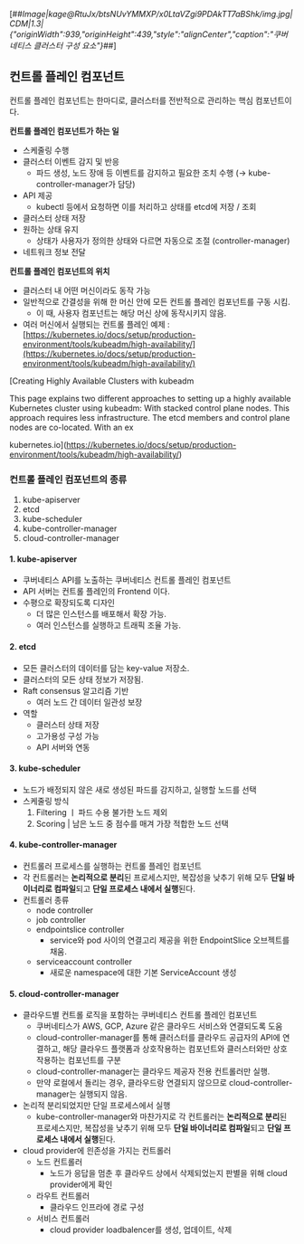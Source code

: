 [##_Image|kage@RtuJx/btsNUvYMMXP/x0LtaVZgi9PDAkTT7aBShk/img.jpg|CDM|1.3|{"originWidth":939,"originHeight":439,"style":"alignCenter","caption":"쿠버네티스 클러스터 구성 요소"}_##]

## 컨트롤 플레인 컴포넌트

컨트롤 플레인 컴포넌트는 한마디로, 클러스터를 전반적으로 관리하는 핵심 컴포넌트이다.

**컨트롤 플레인 컴포넌트가 하는 일**

- 스케줄링 수행
- 클러스터 이벤트 감지 및 반응
  - 파드 생성, 노드 장애 등 이벤트를 감지하고 필요한 조치 수행 (→ kube-controller-manager가 담당)
- API 제공
  - kubectl 등에서 요청하면 이를 처리하고 상태를 etcd에 저장 / 조회
- 클러스터 상태 저장
- 원하는 상태 유지
  - 상태가 사용자가 정의한 상태와 다르면 자동으로 조절 (controller-manager)
- 네트워크 정보 전달

**컨트롤 플레인 컴포넌트의 위치**

- 클러스터 내 어떤 머신이라도 동작 가능
- 일반적으로 간결성을 위해 한 머신 안에 모든 컨트롤 플레인 컴포넌트를 구동 시킴.
  - 이 때, 사용자 컴포넌트는 해당 머신 상에 동작시키지 않음.
- 여러 머신에서 실행되는 컨트롤 플레인 예제 : [https://kubernetes.io/docs/setup/production-environment/tools/kubeadm/high-availability/](https://kubernetes.io/docs/setup/production-environment/tools/kubeadm/high-availability/)

[Creating Highly Available Clusters with kubeadm

This page explains two different approaches to setting up a highly available Kubernetes cluster using kubeadm: With stacked control plane nodes. This approach requires less infrastructure. The etcd members and control plane nodes are co-located. With an ex

kubernetes.io](https://kubernetes.io/docs/setup/production-environment/tools/kubeadm/high-availability/)

### 컨트롤 플레인 컴포넌트의 종류 

1.  kube-apiserver
2.  etcd
3.  kube-scheduler
4.  kube-controller-manager
5.  cloud-controller-manager

#### 1\. kube-apiserver

- 쿠버네티스 API를 노출하는 쿠버네티스 컨트롤 플레인 컴포넌트
- API 서버는 컨트롤 플레인의 Frontend 이다.
- 수평으로 확장되도록 디자인
  - 더 많은 인스턴스를 배포해서 확장 가능.
  - 여러 인스턴스를 실행하고 트래픽 조율 가능.

#### 2\. etcd

- 모든 클러스터의 데이터를 담는 key-value 저장소.
- 클러스터의 모든 상태 정보가 저장됨.
- Raft consensus 알고리즘 기반
  - 여러 노드 간 데이터 일관성 보장
- 역할
  - 클러스터 상태 저장
  - 고가용성 구성 가능
  - API 서버와 연동

#### 3\. kube-scheduler

- 노드가 배정되지 않은 새로 생성된 파드를 감지하고, 실행할 노드를 선택
- 스케줄링 방식
  1.  Filtering ㅣ 파드 수용 불가한 노드 제외
  2.  Scoring | 남은 노드 중 점수를 매겨 가장 적합한 노드 선택

#### 4\. kube-controller-manager

- 컨트롤러 프로세스를 실행하는 컨트롤 플레인 컴포넌트
- 각 컨트롤러는 **논리적으로 분리**된 프로세스지만, 복잡성을 낮추기 위해 모두 **단일 바이너리로 컴파일**되고 **단일 프로세스 내에서 실행**된다.
- 컨트롤러 종류
  - node controller
  - job controller
  - endpointslice controller
    - service와 pod 사이의 연결고리 제공을 위한 EndpointSlice 오브젝트를 채움.
  - serviceaccount controller
    - 새로운 namespace에 대한 기본 ServiceAccount 생성

#### 5\. cloud-controller-manager

- 클라우드별 컨트롤 로직을 포함하는 쿠버네티스 컨트롤 플레인 컴포넌트
  - 쿠버네티스가 AWS, GCP, Azure 같은 클라우드 서비스와 연결되도록 도움
  - cloud-controller-manager를 통해 클러스터를 클라우드 공급자의 API에 연결하고, 해당 클라우드 플랫폼과 상호작용하는 컴포넌트와 클러스터와만 상호작용하는 컴포넌트를 구분
  - cloud-controller-manager는 클라우드 제공자 전용 컨트롤러만 실행.
  - 만약 로컬에서 돌리는 경우, 클라우드랑 연결되지 않으므로 cloud-controller-manager는 실행되지 않음.
- 논리적 분리되었지만 단일 프로세스에서 실행
  - kube-controller-manager와 마찬가지로 각 컨트롤러는 **논리적으로 분리**된 프로세스지만, 복잡성을 낮추기 위해 모두 **단일 바이너리로 컴파일**되고 **단일 프로세스 내에서 실행**된다.
- cloud provider에 읜존성을 가지는 컨트롤러
  - 노드 컨트롤러
    - 노드가 응답을 멈춘 후 클라우드 상에서 삭제되었는지 판별을 위해 cloud provider에게 확인
  - 라우트 컨트롤러
    - 클라우드 인프라에 경로 구성
  - 서비스 컨트롤러
    - cloud provider loadbalencer를 생성, 업데이트, 삭제
